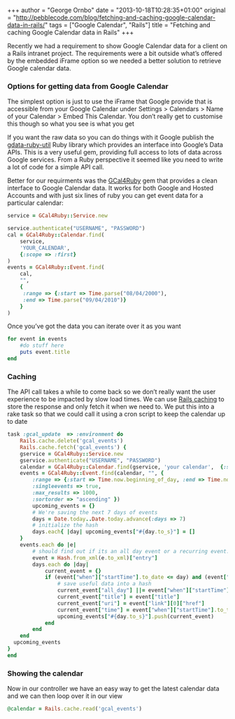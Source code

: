 +++
author = "George Ornbo"
date = "2013-10-18T10:28:35+01:00"
original = "http://pebblecode.com/blog/fetching-and-caching-google-calendar-data-in-rails/"
tags = ["Google Calendar", "Rails"]
title = "Fetching and caching Google Calendar data in Rails"
+++

Recently we had a requirement to show Google Calendar data for a client on a
Rails intranet project. The requirements were a bit outside what’s offered by
the embedded iFrame option so we needed a better solution to retrieve Google
calendar data.

### Options for getting data from Google Calendar

The simplest option is just to use the iFrame that Google provide that is
accessible from your Google Calendar under Settings > Calendars > Name of your
Calendar > Embed This Calendar. You don’t really get to customise this though so
what you see is what you get

If you want the raw data so you can do things with it Google publish the
[gdata-ruby-util](http://code.google.com/p/gdata-ruby-util/) Ruby library which
provides an interface into Google’s Data APIs. This is a very useful gem,
providing full access to lots of data across Google services. From a Ruby
perspective it seemed like you need to write a lot of code for a simple API
call.

Better for our requirments was the
[GCal4Ruby](http://rubyforge.org/projects/gcal4ruby/) gem that provides a clean
interface to Google Calendar data. It works for both Google and Hosted Accounts
and with just six lines of ruby you can get event data for a particular
calendar:

```ruby
service = GCal4Ruby::Service.new

service.authenticate("USERNAME", "PASSWORD")
cal = GCal4Ruby::Calendar.find(
    service,
    'YOUR_CALENDAR',
    {:scope => :first}
)
events = GCal4Ruby::Event.find(
    cal,
    "",
    {
     :range => {:start => Time.parse("08/04/2000"),
     :end => Time.parse("09/04/2010")}
    }
)
```

Once you’ve got the data you can iterate over it as you want

```ruby
for event in events
    #do stuff here
    puts event.title
end
```

### Caching

The API call takes a while to come back so we don’t really want the user
experience to be impacted by slow load times. We can use
[Rails caching](http://guides.rails.info/caching_with_rails.html) to store the
response and only fetch it when we need to. We put this into a rake task so that
we could call it using a cron script to keep the calendar up to date

```ruby
task :gcal_update  => :environment do
    Rails.cache.delete('gcal_events')
    Rails.cache.fetch('gcal_events') {
    gservice = GCal4Ruby::Service.new
    gservice.authenticate("USERNAME", "PASSWORD")
    calendar = GCal4Ruby::Calendar.find(gservice, 'your calendar',  {:scope => :first})
    events = GCal4Ruby::Event.find(calendar, "", {
        :range => {:start => Time.now.beginning_of_day, :end => Time.now.advance(:days => 7)},
        :singleevents => true,
        :max_results => 1000,
        :sortorder => "ascending" })
        upcoming_events = {}
        # We're saving the next 7 days of events
        days = Date.today..Date.today.advance(:days => 7)
        # initialize the hash
        days.each{ |day| upcoming_events["#{day.to_s}"] = []
    }
    events.each do |e|
        # should find out if its an all day event or a recurring event.
        event = Hash.from_xml(e.to_xml)["entry"]
        days.each do |day|
            current_event = {}
            if (event["when"]["startTime"].to_date <= day) and (event["when"]["endTime"].to_date >= day)
                # save useful data into a hash
                current_event["all_day"] ||= event["when"]["startTime"].to_time.to_date < event["when"]["endTime"].to_time.to_date ? true : false
                current_event["title"] = event["title"]
                current_event["uri"] = event["link"][0]["href"]
                current_event["time"] = event["when"]["startTime"].to_time.strftime('%H:%M') if event["when"]["startTime"].to_date == event["when"]["endTime"].to_date
                upcoming_events["#{day.to_s}"].push(current_event)
            end
        end
    end
  upcoming_events
}
end
```

### Showing the calendar

Now in our controller we have an easy way to get the latest calendar data and we
can then loop over it in our view

```ruby
@calendar = Rails.cache.read('gcal_events')
```
